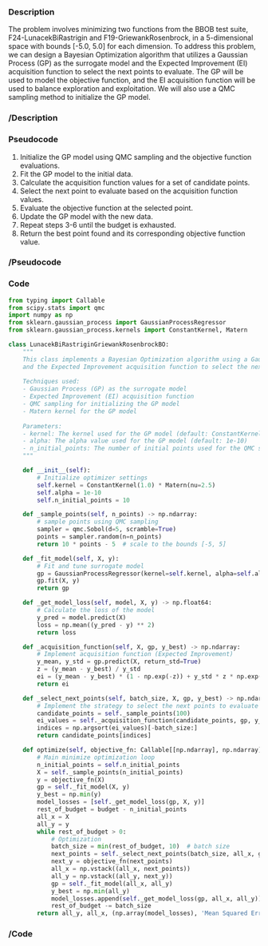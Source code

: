 ### Description
The problem involves minimizing two functions from the BBOB test suite, F24-LunacekBiRastrigin and F19-GriewankRosenbrock, in a 5-dimensional space with bounds [-5.0, 5.0] for each dimension. 
To address this problem, we can design a Bayesian Optimization algorithm that utilizes a Gaussian Process (GP) as the surrogate model and the Expected Improvement (EI) acquisition function to select the next points to evaluate. 
The GP will be used to model the objective function, and the EI acquisition function will be used to balance exploration and exploitation. 
We will also use a QMC sampling method to initialize the GP model.

### /Description

### Pseudocode
1. Initialize the GP model using QMC sampling and the objective function evaluations.
2. Fit the GP model to the initial data.
3. Calculate the acquisition function values for a set of candidate points.
4. Select the next point to evaluate based on the acquisition function values.
5. Evaluate the objective function at the selected point.
6. Update the GP model with the new data.
7. Repeat steps 3-6 until the budget is exhausted.
8. Return the best point found and its corresponding objective function value.

### /Pseudocode


### Code
```python
from typing import Callable
from scipy.stats import qmc
import numpy as np
from sklearn.gaussian_process import GaussianProcessRegressor
from sklearn.gaussian_process.kernels import ConstantKernel, Matern

class LunacekBiRastriginGriewankRosenbrockBO:
    """
    This class implements a Bayesian Optimization algorithm using a Gaussian Process as the surrogate model 
    and the Expected Improvement acquisition function to select the next points to evaluate.
    
    Techniques used:
    - Gaussian Process (GP) as the surrogate model
    - Expected Improvement (EI) acquisition function
    - QMC sampling for initializing the GP model
    - Matern kernel for the GP model
    
    Parameters:
    - kernel: The kernel used for the GP model (default: ConstantKernel(1.0) * Matern(nu=2.5))
    - alpha: The alpha value used for the GP model (default: 1e-10)
    - n_initial_points: The number of initial points used for the QMC sampling (default: 10)
    """

    def __init__(self):
        # Initialize optimizer settings
        self.kernel = ConstantKernel(1.0) * Matern(nu=2.5)
        self.alpha = 1e-10
        self.n_initial_points = 10

    def _sample_points(self, n_points) -> np.ndarray:
        # sample points using QMC sampling
        sampler = qmc.Sobol(d=5, scramble=True)
        points = sampler.random(n=n_points)
        return 10 * points - 5  # scale to the bounds [-5, 5]

    def _fit_model(self, X, y):
        # Fit and tune surrogate model
        gp = GaussianProcessRegressor(kernel=self.kernel, alpha=self.alpha)
        gp.fit(X, y)
        return gp

    def _get_model_loss(self, model, X, y) -> np.float64:
        # Calculate the loss of the model
        y_pred = model.predict(X)
        loss = np.mean((y_pred - y) ** 2)
        return loss

    def _acquisition_function(self, X, gp, y_best) -> np.ndarray:
        # Implement acquisition function (Expected Improvement)
        y_mean, y_std = gp.predict(X, return_std=True)
        z = (y_mean - y_best) / y_std
        ei = (y_mean - y_best) * (1 - np.exp(-z)) + y_std * z * np.exp(-z)
        return ei

    def _select_next_points(self, batch_size, X, gp, y_best) -> np.ndarray:
        # Implement the strategy to select the next points to evaluate
        candidate_points = self._sample_points(100)
        ei_values = self._acquisition_function(candidate_points, gp, y_best)
        indices = np.argsort(ei_values)[-batch_size:]
        return candidate_points[indices]

    def optimize(self, objective_fn: Callable[[np.ndarray], np.ndarray], bounds: np.ndarray, budget: int) -> tuple[np.ndarray, np.ndarray, tuple[np.ndarray, str], int]:
        # Main minimize optimization loop
        n_initial_points = self.n_initial_points
        X = self._sample_points(n_initial_points)
        y = objective_fn(X)
        gp = self._fit_model(X, y)
        y_best = np.min(y)
        model_losses = [self._get_model_loss(gp, X, y)]
        rest_of_budget = budget - n_initial_points
        all_x = X
        all_y = y
        while rest_of_budget > 0:
            # Optimization
            batch_size = min(rest_of_budget, 10)  # batch size
            next_points = self._select_next_points(batch_size, all_x, gp, y_best)
            next_y = objective_fn(next_points)
            all_x = np.vstack((all_x, next_points))
            all_y = np.vstack((all_y, next_y))
            gp = self._fit_model(all_x, all_y)
            y_best = np.min(all_y)
            model_losses.append(self._get_model_loss(gp, all_x, all_y))
            rest_of_budget -= batch_size
        return all_y, all_x, (np.array(model_losses), 'Mean Squared Error'), n_initial_points

```

### /Code
